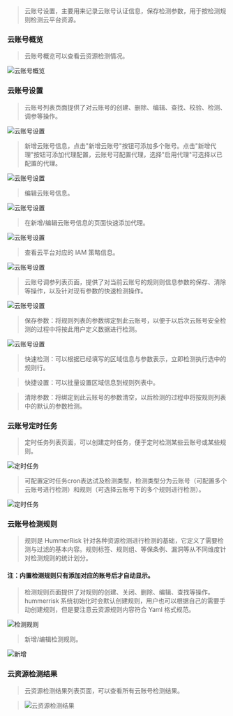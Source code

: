 > 云账号设置，主要用来记录云账号认证信息，保存检测参数，用于按检测规则检测云平台资源。

### 云账号概览

> 云账号概览可以查看云资源检测情况。

![云账号概览](../img/user/account_dashboard.png)

### 云账号设置

> 云账号列表页面提供了对云账号的创建、删除、编辑、查找、校验、检测、调参等操作。

![云账号设置](../img/user/account.png)

> 新增云账号信息，点击"新增云账号"按钮可添加多个账号。点击"新增代理"按钮可添加代理配置，云账号可配置代理，选择"启用代理"可选择以已配置的代理。

![云账号设置](../img/user/account_add.png)

> 编辑云账号信息。

![云账号设置](../img/user/account_edit.png)

> 在新增/编辑云账号信息的页面快速添加代理。

![云账号设置](../img/user/account_proxy.png)

> 查看云平台对应的 IAM 策略信息。

![云账号设置](../img/user/account_iam.png)

> 云账号调参列表页面，提供了对当前云账号的规则则信息参数的保存、清除等操作，以及针对现有参数的快速检测操作。

![云账号设置](../img/user/account_system.png)

> 保存参数：将规则列表的参数绑定到此云账号，以便于以后次云账号安全检测的过程中将按此用户定义数据进行检测。

![云账号设置](../img/user/account_system_save.png)

> 快速检测：可以根据已经填写的区域信息与参数表示，立即检测执行选中的规则行。

> 快捷设置：可以批量设置区域信息到规则列表中。

> 清除参数：将绑定到此云账号的参数清空，以后检测的过程中将按规则列表中的默认的参数检测。

### 云账号定时任务

> 定时任务列表页面，可以创建定时任务，便于定时检测某些云账号或某些规则。
 
![定时任务](../img/user/account_qrtz.png)
> 可配置定时任务cron表达试及检测类型，检测类型分为云账号（可配置多个云账号进行检测）和规则（可选择云账号下的多个规则进行检测）。

![定时任务](../img/user/account_qrtz_add.png)

### 云账号检测规则

> 规则是 HummerRisk 针对各种资源检测进行检测的基础，它定义了需要检测与过滤的基本内容。规则标签、规则组、等保条例、漏洞等从不同维度针对检测规则的统计划分。

#### 注：内置检测规则只有添加对应的账号后才自动显示。

> 检测规则页面提供了对规则的创建、关闭、删除、编辑、查找等操作。hummerrisk 系统初始化时会默认创建规则，用户也可以根据自己的需要手动创建规则，但是要注意云资源规则内容符合 Yaml 格式规范。

![检测规则](../img/user/rule.png)

> 新增/编辑检测规则。

![新增](../img/user/rule_add.png)

### 云资源检测结果

> 云资源检测结果列表页面，可以查看所有云账号检测结果。

> ![云资源检测结果](../img/user/account_result.png)

